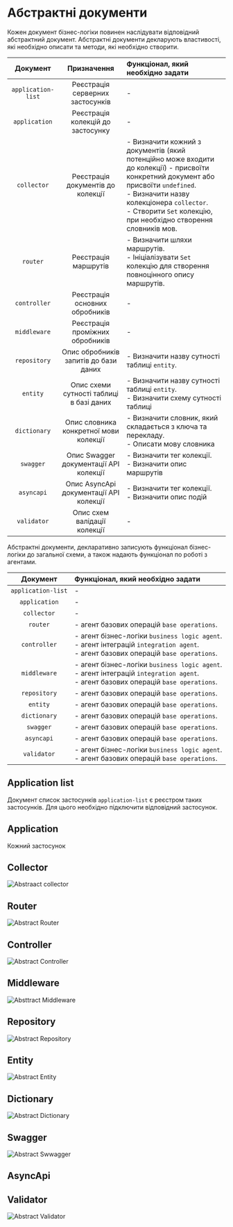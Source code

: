 # Абстрактні документи

Кожен документ бізнес-логіки повинен наслідувати відповідний абстрактний документ. Абстрактні документи декларують властивості, які необхідно описати та методи, які необхідно створити. 

| Документ | Призначення | Функціонал, який необхідно задати |
| :------: | :---------: | :--------------- |
| `application-list` | Реєстрація серверних застосунків | - |
| `application` | Реєстрація колекцій до застосунку | - |
| `collector` | Реєстрація документів до колекції | - Визначити кожний з документів (який потенційно може входити до колекції) - присвоїти конкретний документ або присвоїти `undefined`. <br/> - Визначити назву колекціонера `collector`. <br/> - Створити `Set` колекцію, при необхідно створення словників мов. |
| `router` | Реєстрація маршрутів | - Визначити шляхи маршрутів. <br/> - Ініціалізувати `Set` колекцію для створення повноцінного опису маршрутів. |
| `controller` | Реєстрація основних обробників | - |
| `middleware` | Реєстрація проміжних обробників | - |
| `repository` | Опис обробників запитів до бази даних | - Визначити назву сутності таблиці `entity`. |
| `entity` | Опис схеми сутності таблиці в базі даних | - Визначити назву сутності таблиці `entity`. <br/> - Визначити схему сутності таблиці |
| `dictionary` | Опис словника конкретної мови колекції | - Визначити словник, який складається з ключа та перекладу. <br/> - Описати мову словника |
| `swagger` | Опис Swagger документації API колекції | - Визначити тег колекції. <br/> - Визначити опис маршрутів |
| `asyncapi` | Опис AsyncApi документації API колекції | - Визначити тег колекції. <br/> - Визначити опис подій |
| `validator` | Опис схем валідації колекції | - |

Абстрактні документи, декларативно записують функціонал бізнес-логіки до загальної схеми, а також надають функціонал по роботі з агентами.

| Документ | Функціонал, який необхідно задати |
| :------: | :--------------- |
| `application-list` | - |
| `application` | - |
| `collector` | - |
| `router` | - агент базових операцій `base operations`. |
| `controller` | - агент бізнес-логіки `business logic agent`. <br/> - агент інтеграцій `integration agent`. <br/> - агент базових операцій `base operations`. |
| `middleware` | - агент бізнес-логіки `business logic agent`. <br/> - агент інтеграцій `integration agent`. <br/> - агент базових операцій `base operations`. |
| `repository` | - агент базових операцій `base operations`. |
| `entity` | - агент базових операцій `base operations`. |
| `dictionary` | - агент базових операцій `base operations`. |
| `swagger` | - агент базових операцій `base operations`. |
| `asyncapi` | - агент базових операцій `base operations`. |
| `validator` | - агент бізнес-логіки `business logic agent`. <br/> - агент базових операцій `base operations`. |

## Application list

<!-- Бізнес-логіка будь-яка середньго та вище продукту складається з декількох северних застосунків. Базові вимоги до такого продукту є його моніторинг та підтримка. Поділ на публічний застосунок, та створення так званих АРМів (автоматизованих робочих місць). Наприклад:
- Малий бізнес, який виробляє суші та здійснює доставку, для достатньої автоматизації повинен мати:
    - системний застосунок, для моніторингу та підтримки системи.
    - застосунок бізнес адміністратора або робочого місця оператора приймання замовлень для створення замовлень, обробки замовлень, формуння цін та ін.
    - застосунок замовлень, завдяки якому пересічні користувачі подають заявки на замовлення суш, бачать акції, мають власні профілі та ін.

- Середній бізнес вже може мати мережу ресторанів суш або мати велику систему доставки, що для достатньої автоматизації, потребує ще й:
    - застосунок АРМ кур'єра для побудови маршрутів та динамічного розуміння керування замовленнями.
    - застосунок закупівель продуктів та ін.

Таким чином починаючи від малого бізнеса і продовжуючи його ростом - росте і кількість застосунків, які необхідні для достатньої автоматизації бізнесу. -->

Документ список застосунків `application-list` є реєстром таких застосунків. Для цього необхідно підключити відповідний застосунок.






## Application

Кожний застосунок 

## Collector 

![Abstraact collector](./diagrams/AbstractDocuments/AbstractCollector.png)

## Router

![Abstract Router](./diagrams/AbstractDocuments/AbstractRouter.png)

## Controller

![Abstract Controller](./diagrams/AbstractDocuments/AbstractController.png)

## Middleware

![Absttract Middleware](./diagrams/AbstractDocuments/AbstractMiddleware.png)

## Repository

![Abstract Repository](./diagrams/AbstractDocuments/AbstractRepository.png)

## Entity

![Abstract Entity](./diagrams/AbstractDocuments/AbstractEntity.png)

## Dictionary

![Abstract Dictionary](./diagrams/AbstractDocuments/AbstractDictionary.png)

## Swagger

![Abstract Swwagger](./diagrams/AbstractDocuments/AbstractSwagger.png)

## AsyncApi

## Validator

![Abstract Validator](./diagrams/AbstractDocuments/AbstractValidator.png)